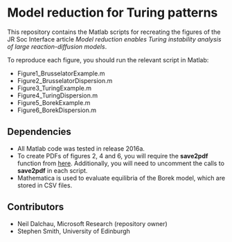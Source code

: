 # Model reduction for Turing patterns

This repository contains the Matlab scripts for recreating the figures of the JR Soc Interface article *Model reduction enables Turing instability analysis of large reaction-diffusion models*. 

To reproduce each figure, you should run the relevant script in Matlab:
- Figure1_BrusselatorExample.m
- Figure2_BrusselatorDispersion.m
- Figure3_TuringExample.m
- Figure4_TuringDispersion.m
- Figure5_BorekExample.m
- Figure6_BorekDispersion.m

## Dependencies
- All Matlab code was tested in release 2016a. 
- To create PDFs of figures 2, 4 and 6, you will require the **save2pdf** function from [here](https://uk.mathworks.com/matlabcentral/fileexchange/16179-save2pdf). Additionally, you will need to uncomment the calls to **save2pdf** in each script.
- Mathematica is used to evaluate equilibria of the Borek model, which are stored in CSV files.

## Contributors
- Neil Dalchau, Microsoft Research (repository owner)
- Stephen Smith, University of Edinburgh